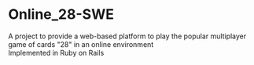 Online_28-SWE
=============

A project to provide a web-based platform to play the popular multiplayer game of cards "28" in an online environment  
Implemented in Ruby on Rails
